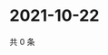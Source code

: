 # 2021-10-22

共 0 条

<!-- BEGIN WEIBO -->
<!-- 最后更新时间 Fri Oct 22 2021 00:32:42 GMT+0800 (China Standard Time) -->

<!-- END WEIBO -->
